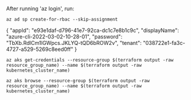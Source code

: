After running 'az login', run:

`az ad sp create-for-rbac --skip-assignment`

{
  "appId": "e93e1daf-d796-41e7-92ca-dc1c7e8b1c9c",
  "displayName": "azure-cli-2022-03-02-10-28-01",
  "password": "TbXb.RdlCm1lGWpcs.JKLYQ-tQD6bROW2v",
  "tenant": "038722e1-fa3c-4727-a529-5269c8eed0ff"
}


`az aks get-credentials --resource-group $(terraform output -raw resource_group_name) --name $(terraform output -raw kubernetes_cluster_name)`

`az aks browse --resource-group $(terraform output -raw resource_group_name) --name $(terraform output -raw kubernetes_cluster_name)`